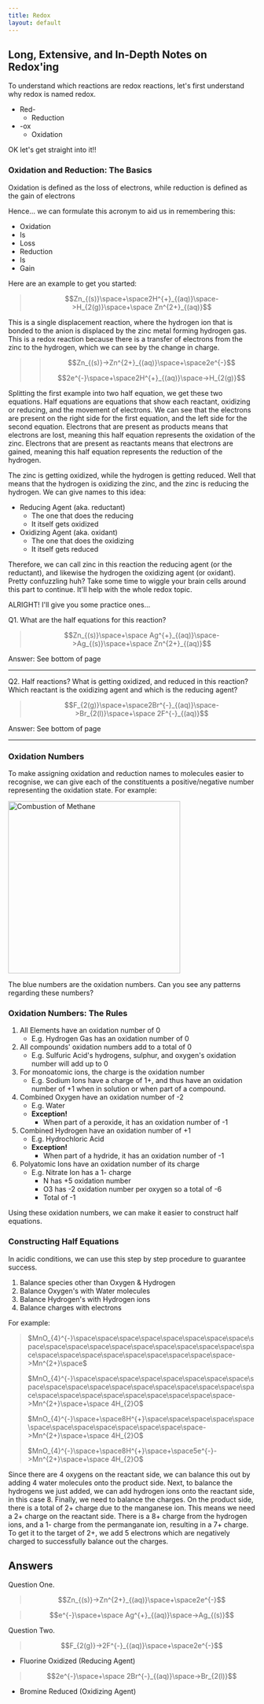 ```yaml
---
title: Redox
layout: default
---
```

## Long, Extensive, and In-Depth Notes on Redox'ing

To understand which reactions are redox reactions, let's first understand why redox is named redox.
- Red-
	- Reduction
- -ox
	- Oxidation

OK let's get straight into it!!

### Oxidation and Reduction: The Basics

Oxidation is defined as the loss of electrons, while reduction is defined as the gain of electrons

Hence... we can formulate this acronym to aid us in remembering this:
- Oxidation 
- Is
- Loss
- Reduction
- Is
- Gain

Here are an example to get you started:

> $$Zn_{(s)}\space+\space2H^{+}_{(aq)}\space->H_{2(g)}\space+\space Zn^{2+}_{(aq)}$$

This is a single displacement reaction, where the hydrogen ion that is bonded to the anion is displaced by the zinc metal forming hydrogen gas. This is a redox reaction because there is a transfer of electrons from the zinc to the hydrogen, which we can see by the change in charge.

>> $$Zn_{(s)}->Zn^{2+}_{(aq)}\space+\space2e^{-}$$
>> 
>> $$2e^{-}\space+\space2H^{+}_{(aq)}\space->H_{2(g)}$$

Splitting the first example into two half equation, we get these two equations. Half equations are equations that show each reactant, oxidizing or reducing, and the movement of electrons. We can see that the electrons are present on the right side for the first equation, and the left side for the second equation. Electrons that are present as products means that electrons are lost, meaning this half equation represents the oxidation of the zinc. Electrons that are present as reactants means that electrons are gained, meaning this half equation represents the reduction of the hydrogen.

The zinc is getting oxidized, while the hydrogen is getting reduced. Well that means that the hydrogen is oxidizing the zinc, and the zinc is reducing the hydrogen. We can give names to this idea:
- Reducing Agent (aka. reductant)
	- The one that does the reducing
	- It itself gets oxidized
- Oxidizing Agent (aka. oxidant)
	- The one that does the oxidizing
	- It itself gets reduced

Therefore, we can call zinc in this reaction the reducing agent (or the reductant), and likewise the hydrogen the oxidizing agent (or oxidant). Pretty confuzzling huh? Take some time to wiggle your brain cells around this part to continue. It'll help with the whole redox topic.

ALRIGHT! I'll give you some practice ones...

Q1. What are the half equations for this reaction?
> $$Zn_{(s)}\space+\space Ag^{+}_{(aq)}\space->Ag_{(s)}\space+\space Zn^{2+}_{(aq)}$$

Answer: See bottom of page

---

Q2. Half reactions? What is getting oxidized, and reduced in this reaction? Which reactant is the oxidizing agent and which is the reducing agent?
> $$F_{2(g)}\space+\space2Br^{-}_{(aq)}\space->Br_{2(l)}\space+\space 2F^{-}_{(aq)}$$

Answer: See bottom of page

---
### Oxidation Numbers

To make assigning oxidation and reduction names to molecules easier to recognise, we can give each of the constituents a positive/negative number representing the oxidation state. For example:

<image src="/the-chicken-pen/assets/Combustion-of-Methane.png" alt="Combustion of Methane" width=350px />

The blue numbers are the oxidation numbers. Can you see any patterns regarding these  numbers?

### Oxidation Numbers: The Rules

1. All Elements have an oxidation number of 0
	- E.g. Hydrogen Gas has an oxidation number of 0
2. All compounds' oxidation numbers add to a total of 0
	- E.g. Sulfuric Acid's hydrogens, sulphur, and oxygen's oxidation number will add up to 0
3. For monoatomic ions, the charge is the oxidation number
	- E.g. Sodium Ions have a charge of 1+, and thus have an oxidation number of +1 when in solution or when part of a compound.
4. Combined Oxygen have an oxidation number of -2
	- E.g. Water
	- **Exception!**
		- When part of a peroxide, it has an oxidation number of -1
5. Combined Hydrogen have an oxidation number of +1
	- E.g. Hydrochloric Acid
	- **Exception!**
		- When part of a hydride, it has an oxidation number of -1
6. Polyatomic Ions have an oxidation number of its charge
	- E.g. Nitrate Ion has a 1- charge
		- N has +5 oxidation number
		- O3 has -2 oxidation number per oxygen so a total of -6
		- Total of -1

Using these oxidation numbers, we can make it easier to construct half equations.

### Constructing Half Equations

In acidic conditions, we can use this step by step procedure to guarantee success.

1. Balance species other than Oxygen & Hydrogen
2. Balance Oxygen's with Water molecules
3. Balance Hydrogen's with Hydrogen ions
4. Balance charges with electrons

For example:
>$MnO_{4}^{-}\space\space\space\space\space\space\space\space\space\space\space\space\space\space\space\space\space\space\space\space\space\space\space\space\space\space\space\space->Mn^{2+}\space$
>
>$MnO_{4}^{-}\space\space\space\space\space\space\space\space\space\space\space\space\space\space\space\space\space\space\space\space\space\space\space\space\space\space\space\space->Mn^{2+}\space+\space 4H_{2}O$
>
>$MnO_{4}^{-}\space+\space8H^{+}\space\space\space\space\space\space\space\space\space\space\space\space\space->Mn^{2+}\space+\space 4H_{2}O$
>
>$MnO_{4}^{-}\space+\space8H^{+}\space+\space5e^{-}->Mn^{2+}\space+\space 4H_{2}O$

Since there are 4 oxygens on the reactant side, we can balance this out by adding 4 water molecules onto the product side. Next, to balance the hydrogens we just added, we can add hydrogen ions onto the reactant side, in this case 8. Finally, we need to balance the charges. On the product side, there is a total of 2+ charge due to the manganese ion. This means we need a 2+ charge on the reactant side. There is a 8+ charge from the hydrogen ions, and a 1- charge from the permanganate ion, resulting in a 7+ charge. To get it to the target of 2+, we add 5 electrons which are negatively charged to successfully balance out the charges.

## Answers

Question One.

>$$Zn_{(s)}->Zn^{2+}_{(aq)}\space+\space2e^{-}$$

>$$e^{-}\space+\space Ag^{+}_{(aq)}\space->Ag_{(s)}$$

Question Two.

>$$F_{2(g)}->2F^{-}_{(aq)}\space+\space2e^{-}$$


- Fluorine Oxidized (Reducing Agent)

>$$2e^{-}\space+\space 2Br^{-}_{(aq)}\space->Br_{2(l)}$$


- Bromine Reduced (Oxidizing Agent)
